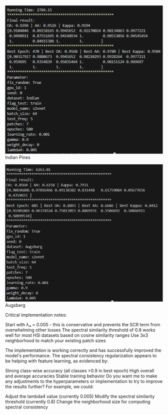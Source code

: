 ![alt text](image.png)
Indian Pines

![alt text](image-1.png)
Augsberg

Critical implementation notes:

Start with λ₄ = 0.005 - this is conservative and prevents the SCR term from overwhelming other losses
The spectral similarity threshold of 0.8 works well for most HSI datasets based on cosine similarity ranges
Use 3x3 neighborhood to match your existing patch sizes



The implementation is working correctly and has successfully improved the model's performance. The spectral consistency regularization appears to be helping with feature learning, as evidenced by:

Strong class-wise accuracy (all classes >0.9 in best epoch)
High overall and average accuracies
Stable training behavior
Do you want me to make any adjustments to the hyperparameters or implementation to try to improve the results further? For example, we could:

Adjust the lambda4 value (currently 0.005)
Modify the spectral similarity threshold (currently 0.8)
Change the neighborhood size for computing spectral consistency